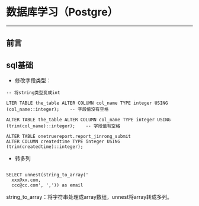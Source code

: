 # 数据库学习（Postgre）
-------
## 前言


## sql基础

- 修改字段类型：

```
-- 将string类型变成int

LTER TABLE the_table ALTER COLUMN col_name TYPE integer USING (col_name::integer);    -- 字段值没有空格

ALTER TABLE the_table ALTER COLUMN col_name TYPE integer USING (trim(col_name)::integer);    -- 字段值有空格

ALTER TABLE onetruereport.report_jinrong_submit 
ALTER COLUMN createdtime TYPE integer USING (trim(createdtime)::integer);
```

- 转多列

```

SELECT unnest(string_to_array('
  xxx@xx.com,
  ccc@cc.com', ',')) as email 
```

string_to_array：将字符串处理成array数组，unnest将array转成多列。